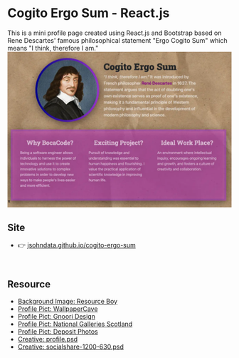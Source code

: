 # Cogito Ergo Sum - React.js
This is a mini profile page created using React.js and Bootstrap based on Rene Descartes' famous philosophical statement "Ergo Cogito Sum" which means "I think, therefore I am."
[![Screen Shot](./public/images/readme.webp)](https://jsohndata.github.io/cogito-ergo-sum/)
<br>

## Site
* 👉 [jsohndata.github.io/cogito-ergo-sum](https://jsohndata.github.io/cogito-ergo-sum/)

<br>

## Resource
* [Background Image: Resource Boy](https://www.pexels.com/photo/wrinkled-brown-paper-13031765/)
* [Profile Pict: WallpaperCave](https://wallpapercave.com/rene-descartes-wallpapers)
* [Profile Pict: Gnoori Design](https://dribbble.com/shots/7069705-Rene-Descartes)
* [Profile Pict: National Galleries Scotland](https://www.nationalgalleries.org/art-and-artists/97350/rene-descartes-1596-1650-french-philosopher)
* [Profile Pict: Deposit Photos](https://depositphotos.com/vector-images/descartes.html)
* [Creative: profile.psd](./public/creative/profile.psd)
* [Creative: socialshare-1200-630.psd](./public/creative/socialshare-1200-630.psd)